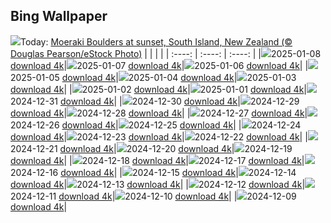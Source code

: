 ## Bing Wallpaper
![](./wallpaper/2025-01-08.jpg)Today: [Moeraki Boulders at sunset, South Island, New Zealand (© Douglas Pearson/eStock Photo)](./wallpaper/2025-01-08.jpg)
|      |      |      |
| :----: | :----: | :----: |
|![](./wallpaper/2025-01-08_sm.jpg)2025-01-08 [download 4k](./wallpaper/2025-01-08.jpg)|![](./wallpaper/2025-01-07_sm.jpg)2025-01-07 [download 4k](./wallpaper/2025-01-07.jpg)|![](./wallpaper/2025-01-06_sm.jpg)2025-01-06 [download 4k](./wallpaper/2025-01-06.jpg)|
|![](./wallpaper/2025-01-05_sm.jpg)2025-01-05 [download 4k](./wallpaper/2025-01-05.jpg)|![](./wallpaper/2025-01-04_sm.jpg)2025-01-04 [download 4k](./wallpaper/2025-01-04.jpg)|![](./wallpaper/2025-01-03_sm.jpg)2025-01-03 [download 4k](./wallpaper/2025-01-03.jpg)|
|![](./wallpaper/2025-01-02_sm.jpg)2025-01-02 [download 4k](./wallpaper/2025-01-02.jpg)|![](./wallpaper/2025-01-01_sm.jpg)2025-01-01 [download 4k](./wallpaper/2025-01-01.jpg)|![](./wallpaper/2024-12-31_sm.jpg)2024-12-31 [download 4k](./wallpaper/2024-12-31.jpg)|
|![](./wallpaper/2024-12-30_sm.jpg)2024-12-30 [download 4k](./wallpaper/2024-12-30.jpg)|![](./wallpaper/2024-12-29_sm.jpg)2024-12-29 [download 4k](./wallpaper/2024-12-29.jpg)|![](./wallpaper/2024-12-28_sm.jpg)2024-12-28 [download 4k](./wallpaper/2024-12-28.jpg)|
|![](./wallpaper/2024-12-27_sm.jpg)2024-12-27 [download 4k](./wallpaper/2024-12-27.jpg)|![](./wallpaper/2024-12-26_sm.jpg)2024-12-26 [download 4k](./wallpaper/2024-12-26.jpg)|![](./wallpaper/2024-12-25_sm.jpg)2024-12-25 [download 4k](./wallpaper/2024-12-25.jpg)|
|![](./wallpaper/2024-12-24_sm.jpg)2024-12-24 [download 4k](./wallpaper/2024-12-24.jpg)|![](./wallpaper/2024-12-23_sm.jpg)2024-12-23 [download 4k](./wallpaper/2024-12-23.jpg)|![](./wallpaper/2024-12-22_sm.jpg)2024-12-22 [download 4k](./wallpaper/2024-12-22.jpg)|
|![](./wallpaper/2024-12-21_sm.jpg)2024-12-21 [download 4k](./wallpaper/2024-12-21.jpg)|![](./wallpaper/2024-12-20_sm.jpg)2024-12-20 [download 4k](./wallpaper/2024-12-20.jpg)|![](./wallpaper/2024-12-19_sm.jpg)2024-12-19 [download 4k](./wallpaper/2024-12-19.jpg)|
|![](./wallpaper/2024-12-18_sm.jpg)2024-12-18 [download 4k](./wallpaper/2024-12-18.jpg)|![](./wallpaper/2024-12-17_sm.jpg)2024-12-17 [download 4k](./wallpaper/2024-12-17.jpg)|![](./wallpaper/2024-12-16_sm.jpg)2024-12-16 [download 4k](./wallpaper/2024-12-16.jpg)|
|![](./wallpaper/2024-12-15_sm.jpg)2024-12-15 [download 4k](./wallpaper/2024-12-15.jpg)|![](./wallpaper/2024-12-14_sm.jpg)2024-12-14 [download 4k](./wallpaper/2024-12-14.jpg)|![](./wallpaper/2024-12-13_sm.jpg)2024-12-13 [download 4k](./wallpaper/2024-12-13.jpg)|
|![](./wallpaper/2024-12-12_sm.jpg)2024-12-12 [download 4k](./wallpaper/2024-12-12.jpg)|![](./wallpaper/2024-12-11_sm.jpg)2024-12-11 [download 4k](./wallpaper/2024-12-11.jpg)|![](./wallpaper/2024-12-10_sm.jpg)2024-12-10 [download 4k](./wallpaper/2024-12-10.jpg)|
|![](./wallpaper/2024-12-09_sm.jpg)2024-12-09 [download 4k](./wallpaper/2024-12-09.jpg)|